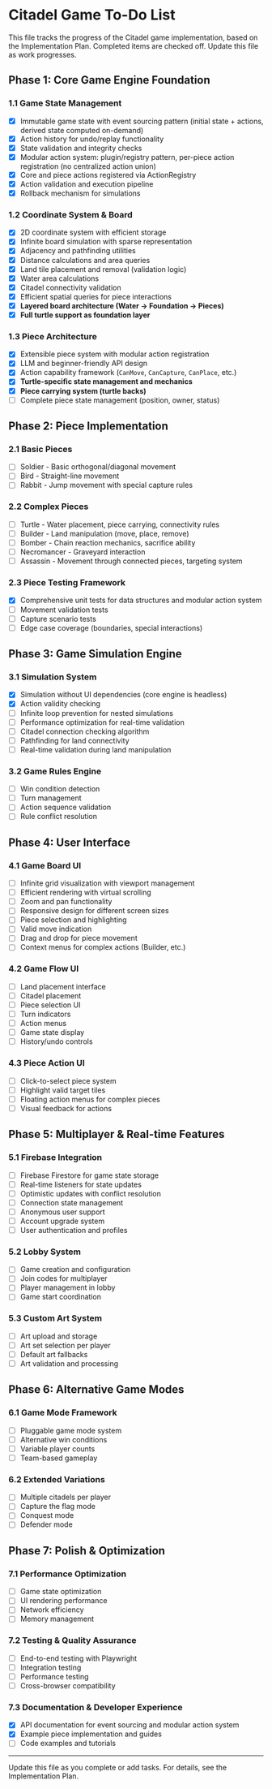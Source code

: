 # Citadel Game To-Do List

This file tracks the progress of the Citadel game implementation, based on the Implementation Plan. Completed items are checked off. Update this file as work progresses.

## Phase 1: Core Game Engine Foundation

### 1.1 Game State Management
- [x] Immutable game state with event sourcing pattern (initial state + actions, derived state computed on-demand)
- [x] Action history for undo/replay functionality
- [x] State validation and integrity checks
- [x] Modular action system: plugin/registry pattern, per-piece action registration (no centralized action union)
- [x] Core and piece actions registered via ActionRegistry
- [x] Action validation and execution pipeline
- [x] Rollback mechanism for simulations

### 1.2 Coordinate System & Board
- [x] 2D coordinate system with efficient storage
- [x] Infinite board simulation with sparse representation
- [x] Adjacency and pathfinding utilities
- [x] Distance calculations and area queries
- [x] Land tile placement and removal (validation logic)
- [x] Water area calculations
- [x] Citadel connectivity validation
- [x] Efficient spatial queries for piece interactions
- [x] **Layered board architecture (Water -> Foundation -> Pieces)**
- [x] **Full turtle support as foundation layer**

### 1.3 Piece Architecture
- [x] Extensible piece system with modular action registration
- [x] LLM and beginner-friendly API design
- [x] Action capability framework (`CanMove`, `CanCapture`, `CanPlace`, etc.)
- [x] **Turtle-specific state management and mechanics**
- [x] **Piece carrying system (turtle backs)**
- [ ] Complete piece state management (position, owner, status)

## Phase 2: Piece Implementation

### 2.1 Basic Pieces
- [ ] Soldier - Basic orthogonal/diagonal movement
- [ ] Bird - Straight-line movement
- [ ] Rabbit - Jump movement with special capture rules

### 2.2 Complex Pieces
- [ ] Turtle - Water placement, piece carrying, connectivity rules
- [ ] Builder - Land manipulation (move, place, remove)
- [ ] Bomber - Chain reaction mechanics, sacrifice ability
- [ ] Necromancer - Graveyard interaction
- [ ] Assassin - Movement through connected pieces, targeting system

### 2.3 Piece Testing Framework
- [x] Comprehensive unit tests for data structures and modular action system
- [ ] Movement validation tests
- [ ] Capture scenario tests
- [ ] Edge case coverage (boundaries, special interactions)

## Phase 3: Game Simulation Engine

### 3.1 Simulation System
- [x] Simulation without UI dependencies (core engine is headless)
- [x] Action validity checking
- [ ] Infinite loop prevention for nested simulations
- [ ] Performance optimization for real-time validation
- [ ] Citadel connection checking algorithm
- [ ] Pathfinding for land connectivity
- [ ] Real-time validation during land manipulation

### 3.2 Game Rules Engine
- [ ] Win condition detection
- [ ] Turn management
- [ ] Action sequence validation
- [ ] Rule conflict resolution

## Phase 4: User Interface

### 4.1 Game Board UI
- [ ] Infinite grid visualization with viewport management
- [ ] Efficient rendering with virtual scrolling
- [ ] Zoom and pan functionality
- [ ] Responsive design for different screen sizes
- [ ] Piece selection and highlighting
- [ ] Valid move indication
- [ ] Drag and drop for piece movement
- [ ] Context menus for complex actions (Builder, etc.)

### 4.2 Game Flow UI
- [ ] Land placement interface
- [ ] Citadel placement
- [ ] Piece selection UI
- [ ] Turn indicators
- [ ] Action menus
- [ ] Game state display
- [ ] History/undo controls

### 4.3 Piece Action UI
- [ ] Click-to-select piece system
- [ ] Highlight valid target tiles
- [ ] Floating action menus for complex pieces
- [ ] Visual feedback for actions

## Phase 5: Multiplayer & Real-time Features

### 5.1 Firebase Integration
- [ ] Firebase Firestore for game state storage
- [ ] Real-time listeners for state updates
- [ ] Optimistic updates with conflict resolution
- [ ] Connection state management
- [ ] Anonymous user support
- [ ] Account upgrade system
- [ ] User authentication and profiles

### 5.2 Lobby System
- [ ] Game creation and configuration
- [ ] Join codes for multiplayer
- [ ] Player management in lobby
- [ ] Game start coordination

### 5.3 Custom Art System
- [ ] Art upload and storage
- [ ] Art set selection per player
- [ ] Default art fallbacks
- [ ] Art validation and processing

## Phase 6: Alternative Game Modes

### 6.1 Game Mode Framework
- [ ] Pluggable game mode system
- [ ] Alternative win conditions
- [ ] Variable player counts
- [ ] Team-based gameplay

### 6.2 Extended Variations
- [ ] Multiple citadels per player
- [ ] Capture the flag mode
- [ ] Conquest mode
- [ ] Defender mode

## Phase 7: Polish & Optimization

### 7.1 Performance Optimization
- [ ] Game state optimization
- [ ] UI rendering performance
- [ ] Network efficiency
- [ ] Memory management

### 7.2 Testing & Quality Assurance
- [ ] End-to-end testing with Playwright
- [ ] Integration testing
- [ ] Performance testing
- [ ] Cross-browser compatibility

### 7.3 Documentation & Developer Experience
- [x] API documentation for event sourcing and modular action system
- [x] Example piece implementation and guides
- [ ] Code examples and tutorials

---

Update this file as you complete or add tasks. For details, see the Implementation Plan.
